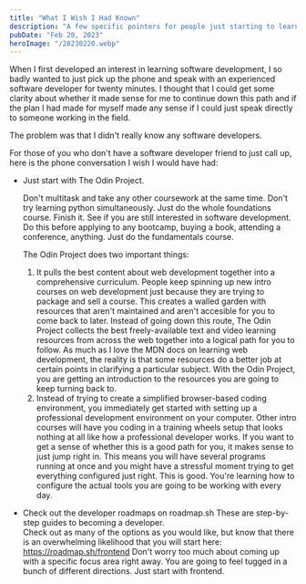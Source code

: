 ```yaml
---
title: "What I Wish I Had Known"
description: "A few specific pointers for people just starting to learn web development."
pubDate: "Feb 20, 2023"
heroImage: "/20230220.webp"
---
```


When I first developed an interest in learning software development, I so badly wanted to just pick up the phone and speak with an experienced software developer for twenty minutes. I thought that I could get some clarity about whether it made sense for me to continue down this path and if the plan I had made for myself made any sense if I could just speak directly to someone working in the field.

The problem was that I didn't really know any software developers.

For those of you who don't have a software developer friend to just call up, here is the phone conversation I wish I would have had:

- Just start with The Odin Project.

  Don't multitask and take any other coursework at the same time. Don't try learning python simultaneously. Just do the whole foundations course. Finish it. See if you are still interested in software development. Do this before applying to any bootcamp, buying a book, attending a conference, anything. Just do the fundamentals course.

  The Odin Project does two important things:

  1. It pulls the best content about web development together into a comprehensive curriculum. People keep spinning up new intro courses on web development just because they are trying to package and sell a course. This creates a walled garden with resources that aren't maintained and aren't accesible for you to come back to later. Instead of going down this route, The Odin Project collects the best freely-available text and video learning resources from across the web together into a logical path for you to follow. As much as I love the MDN docs on learning web development, the reality is that some resources do a better job at certain points in clarifying a particular subject. With the Odin Project, you are getting an introduction to the resources you are going to keep turning back to.
  2. Instead of trying to create a simplified browser-based coding environment, you immediately get started with setting up a professional development environment on your computer. Other intro courses will have you coding in a training wheels setup that looks nothing at all like how a professional developer works. If you want to get a sense of whether this is a good path for you, it makes sense to just jump right in. This means you will have several programs running at once and you might have a stressful moment trying to get everything configured just right. This is good. You're learning how to configure the actual tools you are going to be working with every day.

* Check out the developer roadmaps on roadmap.sh
  These are step-by-step guides to becoming a developer.  
  Check out as many of the options as you would like, but know that there is an overwhelming likelihood that you will start here: https://roadmap.sh/frontend
  Don't worry too much about coming up with a specific focus area right away. You are going to feel tugged in a bunch of different directions. Just start with frontend.

